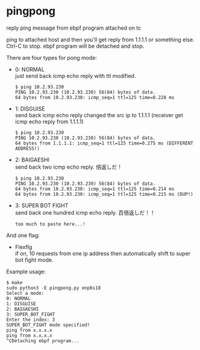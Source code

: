 # pingpong
reply ping message from ebpf program attached on tc

ping to attached host and then you'll get reply from 1.1.1.1 or something else.\
Ctrl-C to stop. ebpf program will be detached and stop.

There are four types for pong mode:
- 0: NORMAL\
  just send back icmp echo reply with ttl modified.
  ```
  $ ping 10.2.93.230
  PING 10.2.93.230 (10.2.93.230) 56(84) bytes of data.
  64 bytes from 10.2.93.230: icmp_seq=1 ttl=125 time=0.228 ms
  ```
- 1: DISGUISE\
  send back icmp echo reply changed the src ip to 1.1.1.1 (receiver get icmp echo reply from 1.1.1.1)
  ```
  $ ping 10.2.93.230
  PING 10.2.93.230 (10.2.93.230) 56(84) bytes of data.
  64 bytes from 1.1.1.1: icmp_seq=1 ttl=125 time=0.275 ms (DIFFERENT ADDRESS!)
  ```
- 2: BAIGAESHI\
  send back two icmp echo reply. 倍返しだ！
  ```
  $ ping 10.2.93.230
  PING 10.2.93.230 (10.2.93.230) 56(84) bytes of data.
  64 bytes from 10.2.93.230: icmp_seq=1 ttl=125 time=0.214 ms
  64 bytes from 10.2.93.230: icmp_seq=1 ttl=125 time=0.215 ms (DUP!)
  ```
- 3: SUPER BOT FIGHT\
  send back one hundred icmp echo reply. 百倍返しだ！！
  ```
  too much to paste here...!
  ```

And one flag:
- Flexflg\
    if on, 10 requests from one ip address then automatically shift to super bot fight mode.

Example usage:
```
$ make
sudo python3 -E pingpong.py enp6s18
Select a mode:
0: NORMAL
1: DISGUISE
2: BAIGAESHI
3: SUPER_BOT_FIGHT
Enter the index: 3
SUPER_BOT_FIGHT mode specified!
ping from x.x.x.x
ping from x.x.x.x
^CDetaching ebpf program...
```
